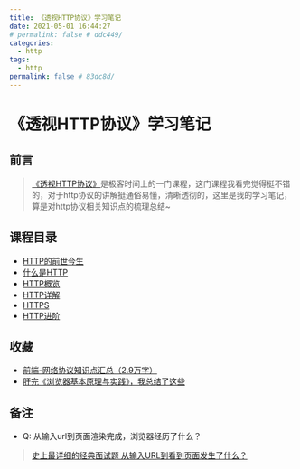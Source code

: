 ```yaml
---
title: 《透视HTTP协议》学习笔记
date: 2021-05-01 16:44:27
# permalink: false # ddc449/
categories: 
  - http
tags: 
  - http
permalink: false # 83dc8d/
---
```


# 《透视HTTP协议》学习笔记

## 前言
> [《透视HTTP协议》](https://time.geekbang.org/column/intro/100029001)是极客时间上的一门课程，这门课程我看完觉得挺不错的，对于http协议的讲解挺通俗易懂，清晰透彻的，这里是我的学习笔记，算是对http协议相关知识点的梳理总结~

## 课程目录

- [HTTP的前世今生](./start.html)
- [什么是HTTP](./what.html)
- [HTTP概览](./intro.html)
- [HTTP详解](./detail.html)
- [HTTPS](./https.html)
- [HTTP进阶](./pro.html)



## 收藏

- [前端-网络协议知识点汇总（2.9万字）](https://mp.weixin.qq.com/s/PdY5fXKOmTN1idiCYSJisw)
- [肝完《浏览器基本原理与实践》，我总结了这些](https://segmentfault.com/a/1190000040896436)


## 备注

- Q: 从输入url到页面渲染完成，浏览器经历了什么？
> [史上最详细的经典面试题 从输入URL到看到页面发生了什么？](https://juejin.cn/post/6844903832435032072)


